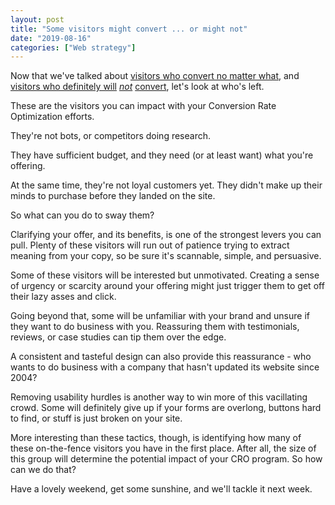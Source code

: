 ```yaml
---
layout: post
title: "Some visitors might convert ... or might not"
date: "2019-08-16"
categories: ["Web strategy"]
---
```


Now that we've talked about [visitors who convert no matter what](https://briandavidhall.com/some-visitors-will-convert-no-matter-what/), and [visitors who definitely will](https://briandavidhall.com/some-visitors-will-never-convert/) _[not](https://briandavidhall.com/some-visitors-will-never-convert/)_ [convert](https://briandavidhall.com/some-visitors-will-never-convert/), let's look at who's left.

These are the visitors you can impact with your Conversion Rate Optimization efforts.

They're not bots, or competitors doing research.

They have sufficient budget, and they need (or at least want) what you're offering.

At the same time, they're not loyal customers yet. They didn't make up their minds to purchase before they landed on the site.

So what can you do to sway them?

Clarifying your offer, and its benefits, is one of the strongest levers you can pull. Plenty of these visitors will run out of patience trying to extract meaning from your copy, so be sure it's scannable, simple, and persuasive.

Some of these visitors will be interested but unmotivated. Creating a sense of urgency or scarcity around your offering might just trigger them to get off their lazy asses and click.

Going beyond that, some will be unfamiliar with your brand and unsure if they want to do business with you. Reassuring them with testimonials, reviews, or case studies can tip them over the edge.

A consistent and tasteful design can also provide this reassurance - who wants to do business with a company that hasn't updated its website since 2004?

Removing usability hurdles is another way to win more of this vacillating crowd. Some will definitely give up if your forms are overlong, buttons hard to find, or stuff is just broken on your site.

More interesting than these tactics, though, is identifying how many of these on-the-fence visitors you have in the first place. After all, the size of this group will determine the potential impact of your CRO program. So how can we do that?

Have a lovely weekend, get some sunshine, and we'll tackle it next week.
